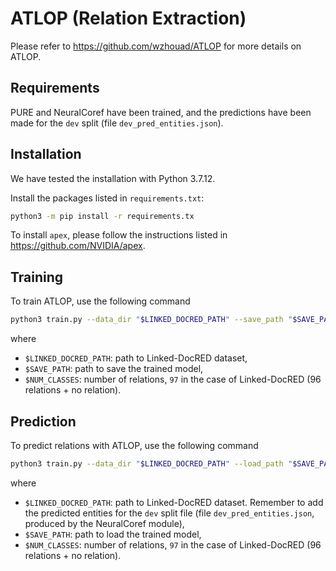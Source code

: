 # ATLOP (Relation Extraction)

Please refer to <https://github.com/wzhouad/ATLOP> for more details on ATLOP.

## Requirements

PURE and NeuralCoref have been trained, and the predictions have been made for the `dev` split (file `dev_pred_entities.json`).

## Installation

We have tested the installation with Python 3.7.12.

Install the packages listed in `requirements.txt`:

```bash
python3 -m pip install -r requirements.tx
```

To install `apex`, please follow the instructions listed in <https://github.com/NVIDIA/apex>.

## Training

To train ATLOP, use the following command

```bash
python3 train.py --data_dir "$LINKED_DOCRED_PATH" --save_path "$SAVE_PATH" --transformer_type bert --model_name_or_path bert-base-cased --train_file train_annotated.json --dev_file dev.json --test_file test.json --train_batch_size 4 --test_batch_size 8 --gradient_accumulation_steps 1 --num_labels 4 --learning_rate 5e-5 --max_grad_norm 1.0 --warmup_ratio 0.06 --num_train_epochs 30.0 --seed 66 --num_class $NUM_CLASSES
```

where
* `$LINKED_DOCRED_PATH`: path to Linked-DocRED dataset,
* `$SAVE_PATH`: path to save the trained model,
* `$NUM_CLASSES`: number of relations, `97` in the case of Linked-DocRED (96 relations + no relation).

## Prediction

To predict relations with ATLOP, use the following command

```bash
python3 train.py --data_dir "$LINKED_DOCRED_PATH" --load_path "$SAVE_PATH" --transformer_type bert --model_name_or_path bert-base-cased --train_file dev_pred_entities.json --dev_file dev_pred_entities.json --test_file dev_pred_entities.json --seed 66 --num_class $NUM_CLASSES
```

where
* `$LINKED_DOCRED_PATH`: path to Linked-DocRED dataset. Remember to add the predicted entities for the `dev` split file (file `dev_pred_entities.json`, produced by the NeuralCoref module),
* `$SAVE_PATH`: path to load the trained model,
* `$NUM_CLASSES`: number of relations, `97` in the case of Linked-DocRED (96 relations + no relation).